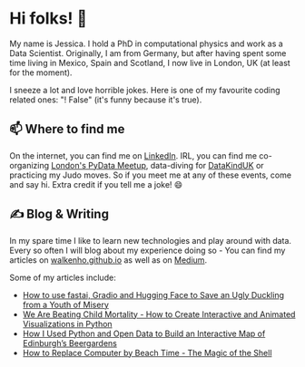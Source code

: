 # Hi folks! 👋

My name is Jessica. I hold a PhD in computational physics and work as a Data Scientist. Originally, I am from Germany, but after having spent some time living in Mexico, Spain and Scotland, I now live in London, UK (at least for the moment).

I sneeze a lot and love horrible jokes. Here is one of my favourite coding related ones: "! False" (it's funny because it's true).

## 📫 Where to find me
On the internet, you can find me on [LinkedIn][1]. IRL, you can find me co-organizing [London's PyData Meetup](https://www.meetup.com/pydata-london-meetup/), data-diving for [DataKindUK](https://datakind.org.uk/) or practicing my Judo moves. So if you meet me at any of these events, come and say hi. Extra credit if you tell me a joke! 😄

## &#x270d; Blog & Writing
In my spare time I like to learn new technologies and play around with data. Every so often I will blog about my experience doing so - You can find my articles on [walkenho.github.io](walkenho.github.io) as well as on [Medium](https://medium.com/@walkenho).

Some of my articles include:

* [How to use fastai, Gradio and Hugging Face to Save an Ugly Duckling from a Youth of Misery](https://walkenho.github.io/how-to-create-a-computer-vision-model-to-save-the-ugly-duckling-from-a-youth-of-misery-in-less-than-30-lines-of-code/)
* [We Are Beating Child Mortality - How to Create Interactive and Animated Visualizations in Python ](https://walkenho.github.io/beating-child-mortality/)
* [How I Used Python and Open Data to Build an Interactive Map of Edinburgh’s Beergardens](https://walkenho.github.io/beergarden-happiness-with-python/)
* [How to Replace Computer by Beach Time - The Magic of the Shell](https://walkenho.github.io/introduction-to-bash/)

<!-- under construction
## 🔧 Technologies & Tools
![](https://img.shields.io/badge/OS-Linux-informational?style=flat&logo=linux&logoColor=white&color=2bbc8a)
![](https://img.shields.io/badge/Code-Python-informational?style=flat&logo=python&logoColor=white&color=2bbc8a)
![](https://img.shields.io/badge/Shell-Bash-informational?style=flat&logo=gnu-bash&logoColor=white&color=2bbc8a)
![](https://img.shields.io/badge/Tools-Docker-informational?style=flat&logo=docker&logoColor=white&color=2bbc8a)
![](https://img.shields.io/badge/Tools-Kubernetes-informational?style=flat&logo=kubernetes&logoColor=white&color=2bbc8a)
-->

<!-- links to social media accounts -->

[1]: https://www.linkedin.com/in/jessica-walkenhorst/


<!-- Resources -->
<!-- Icons: https://simpleicons.org/ -->
<!-- GitHub Stats: https://github.com/anuraghazra/github-readme-stats -->
<!-- Emojis: https://emojipedia.org/emoji/ -->
<!-- HTML Emojis: https://www.fileformat.info/index.htm -->
<!-- Shields: https://shields.io/ -->
<!-- Awesome GitHub Profile README: https://github.com/abhisheknaiidu/awesome-github-profile-readme -->
